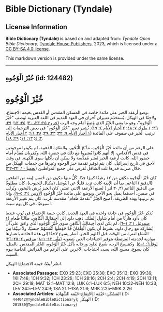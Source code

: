 # Bible Dictionary (Tyndale)

## License Information

**Bible Dictionary (Tyndale)** is based on and adapted from: _Tyndale Open Bible Dictionary_, [Tyndale House Publishers](https://tyndaleopenresources.com/), 2023, which is licensed under a [CC BY-SA 4.0 license](https://creativecommons.org/licenses/by-sa/4.0/legalcode.en).

This markdown version is provided under the same license.



--------------------------------

## خُبْزَ الْوُجُوهِ (id: 124482)

خُبْزَ الْوُجُوهِ
=================

توضع أرغفة الخبز على مائدة خاصة في المسكن المقدس أو القدس بخيمة الاجتماع، ولاحقًا في الهيكل. يُستخدَم تعبيران آخران في العهد القديم في اللغة العبرية لوصف "خُبْزَ الْوُجُوهِ"، وهو ما يعني الخُبْزَ الذي وُضِعَ أمام وجه الرب ([خروج ٢٥: ٢٣، ٣٠](https://ref.ly/Exod25:23)؛ [٣٥: ١٣](https://ref.ly/Exod35:13)؛ [٣٩: ٣٦](https://ref.ly/Exod39:36)؛ [١ ملوك ٧: ٤٨](https://ref.ly/1Kgs7:48)؛ [٢ أخبار الأيام ٤: ١٩](https://ref.ly/2Chr4:19)). يُشير تعبير "خُبْزَ الْوُجُوهِ" في بعض الترجمات إلى ترتيب الخبز في صفوف على المائدة ([١ أخبار الأيام ٩: ٣٢](https://ref.ly/1Chr9:32)؛ [٢٣: ٢٩](https://ref.ly/1Chr23:29)؛ [٢٨: ١٦](https://ref.ly/1Chr28:16)؛ [٢ أخبار الأيام ٢: ٤](https://ref.ly/2Chr2:4)؛ [١٣: ١١](https://ref.ly/2Chr13:11)؛ [٢٩: ١٨](https://ref.ly/2Chr29:18)).

على الرغم من أن مائدة خُبْزَ الْوُجُوهِ، مَذْبَحَ الْبَخُور، والمَنَارَة الذهبية، لم يكونوا موجودين في قدس الأقداس، إلا أنهم كانوا يُعتبروا مع ذلك في حضرة الله. وكقربان مُقدَّم أمام حضور الله، كانت أرغفة الخبز تُعتبر مُقدَّسة ولا يمكن أن يأكلها سوى الكهنة. في وقت لاحق في تاريخ إسرائيل، كان يتم توفير تقدمة خبز الوجوه وغيرها من خدمات الهيكل من خلال ضريبة قدرها ثلث الشاقل تُفرض على جميع المواطنين ([نحميا ١٠: ٣٢–٣٣](https://ref.ly/Neh10:32-Neh10:33)).

كان خُبْزَ الْوُجُوهِ مكوّن من ١٢ رغيفًا كبيرًا جدًا، كُلُّ منها مكون من خُمس إيفة من الطحين (الدقيق) الناعم. بما أن الإيفة كانت تزيد قليلًا عن البُوشل (مكيال للحبوب)، كان مطلوبًا من الدقيق الناعم (٣٠,٣ لتر ) لصنع اﻷرغفة الاثني عشر. كان الخبز يُرش بالبخور، ويُرتَّب في صفين، أحدهما يميل نحو الآخر، ويوضع على مائدة خُبْزَ الْوُجُوهِ ([لاويين ٢٤: ٥–٩](https://ref.ly/Lev24:5-Lev24:9)). وإذا تم ترتيبها بهذه الطريقة، أصبح الخِبْزُ "تقدمةً طعام" مقدسة للرب. كان يتم تغيير الأرغفة أسبوعيًا، في كل يوم سبت.

يُذكر خُبْزَ الْوُجُوهِ في حادثة واحدة في العهد الجديد. كانت خيمة الاجتماع في نُوبٍ عندما كان داود هاربًا من أمام شاول الملك. ذهب داود إلى أَخِيمَالِكَ الْكَاهِنِ، طالبًا طعامٍ ([١ صموئيل ٢١: ١–٦](https://ref.ly/1Sam21:1-1Sam21:6)). لم يكن لدى أَخِيمَالِكَ الْكَاهِنِ سوى خُبْزَ الْوُجُوهِ الذي وافق على أن يُشاركه مع رجال داود، بشرط أن يكون الْغِلْمَانُ قَدْ حَفِظُوا أَنْفُسَهُمْ جنسيًا، ولاَ سِيَّمَا مِنَ النِّسَاءِ لفترة من الوقت قبل أكلهم للخبز. أشار يسوع لاحقًا إلى هذه الحادثة باعتبارها موازية لخدمته المرتبطة بتوفير احتياجات الذين يَتبعونه ([متَّى ١٢: ١–٨](https://ref.ly/Matt12:1-Matt12:8)؛ [مرقس ٢: ٢٥–٢٦](https://ref.ly/Mark2:25-Mark2:26)؛ [لوقا ٦: ١–٥](https://ref.ly/Luke6:1-Luke6:5)). وكمَسِيحَ الرب، سُمِحَ لداود ورجاله بأكل خُبْزَ الْوُجُوهِ، الخُبْز المقدس. بالمثل، كان يسوع، مسيح الله، يسدد احتياجات الآخرين على الرغم من الفرائض الخاصة بيوم السبت.

*انظر أيضًا* خيمة الاجتماع؛ الهيكل.

* **Associated Passages:** EXO 25:23; EXO 25:30; EXO 35:13; EXO 39:36; 1KI 7:48; 1CH 9:32; 1CH 23:29; 1CH 28:16; 2CH 2:4; 2CH 4:19; 2CH 13:11; 2CH 29:18; MAT 12:1–MAT 12:8; LUK 6:1–LUK 6:5; NEH 10:32–NEH 10:33; LEV 24:5–LEV 24:9; 1SA 21:1–1SA 21:6; MRK 2:25–MRK 2:26
* **Associated Articles:** المَسْكَن-خَيْمَة الِٱجْتِمَاع-خَيْمَة الشَّهَادَة (ID: `444042@TyndaleBibleDictionary`); الهيكل (ID: `201530@TyndaleBibleDictionary`)

